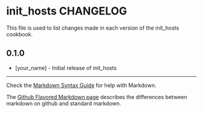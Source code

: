 init_hosts CHANGELOG
====================

This file is used to list changes made in each version of the init_hosts cookbook.

0.1.0
-----
- [your_name] - Initial release of init_hosts

- - -
Check the [Markdown Syntax Guide](http://daringfireball.net/projects/markdown/syntax) for help with Markdown.

The [Github Flavored Markdown page](http://github.github.com/github-flavored-markdown/) describes the differences between markdown on github and standard markdown.
